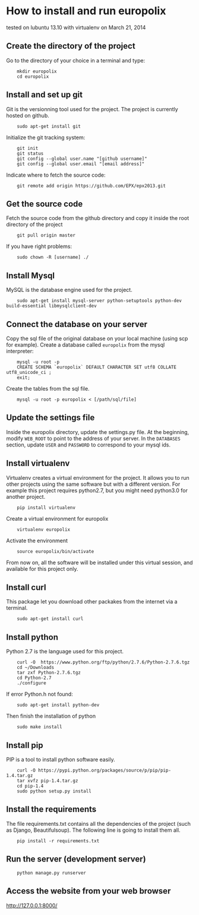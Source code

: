 # How to install and run europolix
tested on lubuntu 13.10 with virtualenv on March 21, 2014


## Create the directory of the project
Go to the directory of your choice in a terminal and type:

```shell
    mkdir europolix
    cd europolix
```


## Install and set up git
Git is the versionning tool used for the project. The project is currently hosted on github.
```shell
    sudo apt-get install git
```

Initialize the git tracking system:

```shell
    git init
    git status
    git config --global user.name "[github username]"
    git config --global user.email "[email address]"
```

Indicate where to fetch the source code:

```shell
    git remote add origin https://github.com/EPX/epx2013.git
```


## Get the source code
Fetch the source code from the github directory and copy it inside the root directory of the project

```shell
    git pull origin master
```

If you have right problems:

```shell
    sudo chown -R [username] ./
```


## Install Mysql
MySQL is the database engine used for the project.

```shell
    sudo apt-get install mysql-server python-setuptools python-dev build-essential libmysqlclient-dev
```

## Connect the database on your server
Copy the sql file of the original database on your local machine (using scp for example).
Create a database called `europolix` from the mysql interpreter:

```shell
    mysql -u root -p
    CREATE SCHEMA `europolix` DEFAULT CHARACTER SET utf8 COLLATE utf8_unicode_ci ;
    exit;
```

Create the tables from the sql file.

```shell
    mysql -u root -p europolix < [/path/sql/file]
```


## Update the settings file
Inside the europolix directory, update the settings.py file.
At the beginning, modify `WEB_ROOT` to point to the address of your server.
In the `DATABASES` section, update `USER` and `PASSWORD` to correspond to your mysql ids.



## Install virtualenv
Virtualenv creates a virtual environment for the project. It allows you to run other projects  using the same software but with a different version.
For example this project requires python2.7, but you might need python3.0 for another project.

```shell
    pip install virtualenv
```

Create a virtual environment for europolix
```shell
    virtualenv europolix
```

Activate the environment
```shell
    source europolix/bin/activate
```
From now on, all the software will be installed under this virtual session, and available for this project only.





## Install curl
This package let you download other packakes from the internet via a terminal.

```shell
    sudo apt-get install curl
```

## Install python
Python 2.7 is the language used for this project.

```shell
    curl -O  https://www.python.org/ftp/python/2.7.6/Python-2.7.6.tgz
    cd ~/Downloads
    tar zxf Python-2.7.6.tgz
    cd Python-2.7
    ./configure
```

If error Python.h not found:

```shell
    sudo apt-get install python-dev
```

Then finish the installation of python

```shell
    sudo make install
```


## Install pip
PIP is a tool to install python software easily.

```shell
    curl -O https://pypi.python.org/packages/source/p/pip/pip-1.4.tar.gz
    tar xvfz pip-1.4.tar.gz
    cd pip-1.4
    sudo python setup.py install
```



## Install the requirements
The file requirements.txt contains all the dependencies of the project (such as Django, Beautifulsoup). The following line is going to install them all.

```shell
    pip install -r requirements.txt
```



## Run the server (development server)

```shell
    python manage.py runserver
```

## Access the website from your web browser
http://127.0.0.1:8000/

